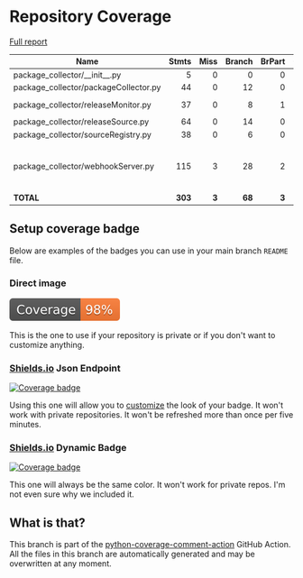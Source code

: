# Repository Coverage

[Full report](https://htmlpreview.github.io/?https://github.com/EffectiveRange/debian-package-collector/blob/python-coverage-comment-action-data/htmlcov/index.html)

| Name                                   |    Stmts |     Miss |   Branch |   BrPart |   Cover |   Missing |
|--------------------------------------- | -------: | -------: | -------: | -------: | ------: | --------: |
| package\_collector/\_\_init\_\_.py     |        5 |        0 |        0 |        0 |    100% |           |
| package\_collector/packageCollector.py |       44 |        0 |       12 |        0 |    100% |           |
| package\_collector/releaseMonitor.py   |       37 |        0 |        8 |        1 |     98% |  70->exit |
| package\_collector/releaseSource.py    |       64 |        0 |       14 |        0 |    100% |           |
| package\_collector/sourceRegistry.py   |       38 |        0 |        6 |        0 |    100% |           |
| package\_collector/webhookServer.py    |      115 |        3 |       28 |        2 |     97% |89-91, 124->exit, 170->exit |
|                              **TOTAL** |  **303** |    **3** |   **68** |    **3** | **98%** |           |


## Setup coverage badge

Below are examples of the badges you can use in your main branch `README` file.

### Direct image

[![Coverage badge](https://raw.githubusercontent.com/EffectiveRange/debian-package-collector/python-coverage-comment-action-data/badge.svg)](https://htmlpreview.github.io/?https://github.com/EffectiveRange/debian-package-collector/blob/python-coverage-comment-action-data/htmlcov/index.html)

This is the one to use if your repository is private or if you don't want to customize anything.

### [Shields.io](https://shields.io) Json Endpoint

[![Coverage badge](https://img.shields.io/endpoint?url=https://raw.githubusercontent.com/EffectiveRange/debian-package-collector/python-coverage-comment-action-data/endpoint.json)](https://htmlpreview.github.io/?https://github.com/EffectiveRange/debian-package-collector/blob/python-coverage-comment-action-data/htmlcov/index.html)

Using this one will allow you to [customize](https://shields.io/endpoint) the look of your badge.
It won't work with private repositories. It won't be refreshed more than once per five minutes.

### [Shields.io](https://shields.io) Dynamic Badge

[![Coverage badge](https://img.shields.io/badge/dynamic/json?color=brightgreen&label=coverage&query=%24.message&url=https%3A%2F%2Fraw.githubusercontent.com%2FEffectiveRange%2Fdebian-package-collector%2Fpython-coverage-comment-action-data%2Fendpoint.json)](https://htmlpreview.github.io/?https://github.com/EffectiveRange/debian-package-collector/blob/python-coverage-comment-action-data/htmlcov/index.html)

This one will always be the same color. It won't work for private repos. I'm not even sure why we included it.

## What is that?

This branch is part of the
[python-coverage-comment-action](https://github.com/marketplace/actions/python-coverage-comment)
GitHub Action. All the files in this branch are automatically generated and may be
overwritten at any moment.